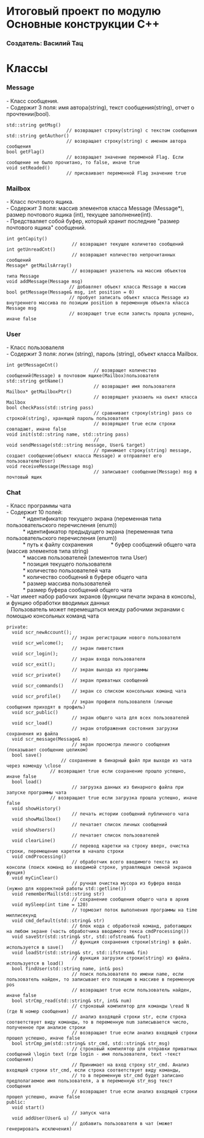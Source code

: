 <h1>Итоговый проект по модулю Основные конструкции C++</h1>
<h3>Создатель: Василий Тац</h3>

<h1>Классы</h1>

<h3>Message</h3>
- Класс сообщения. <br />
- Содержит 3 поля: имя автора(string), текст сообщения(string), отчет о прочтении(bool).<br />

	std::string getMsg()  
                          // возвращает строку(string) с текстом сообщения
	std::string getAuthor()
                          // возвращает строку(string) с именем автора сообщения
	bool getFlag()
                          // возвращает значение переменой Flag. Если сообщение не было прочитано, то false, иначе true
	void setReaded()
                          // присваивает переменной Flag значение true
                          
<h3>Mailbox</h3>
- Класс почтового ящика.<br />
- Содержит 3 поля: массив элементов класса Message (Message*), размер почтового ящика (int), текущее заполнение(int).<br />
- Предстваляет собой буфер, который хранит последние "размер почтового ящика" сообщений.<br />

	int getCapity()        
                            // возвращает текущее количетво сообщений
	int getUnreadCnt()
                            // возвращает количество непрочитанных сообщений
	Message* getMailsArray()
                            // возвращает указетель на массив объектов типа Message
	void addMessage(Message msg)
                           // добавляет объект класса Message в массив
	bool getMessage(Message& msg, int position = 0)
                           // пробует записать объект класса Message из внутреннего массива по позиции position в переменную объекта класса Message msg
                           // возвращет true если записть прошла успешно, иначе false

<h3>User</h3>
- Класс пользовалеля<br />
- Содержит 3 поля: логин (string), пароль (string), объект класса Mailbox. <br />

	int getMessageCnt()
                                    // возвращет количество сообщений(Message) в почтовом ящике(Mailbox)пользователя
	std::string getName()
                                    // возвращает имя пользователя
	Mailbox* getMailboxPtr()
                                    // возврящает указаель на оъект класса Mailbox
	bool checkPass(std::string pass)
                                    // сравнивает строку(string) pass со строкой(string), хранящей пароль пользователя
                                    // возврящает true если строки совпадают, иначе false
	void init(std::string name, std::string pass)
                                    //
	void sendMessage(std::string message, User& target)
                                    // принимает строку(string) message, создает сообщение(объект класса Message) и отправляет его пользователю(User)
	void receiveMessage(Message msg)
                                    // записывает сообщение(Message) msg в почтовый ящик

<h3>Chat</h3>
- Класс программы чата <br />
- Содержит 10 полей:  <br />
 &nbsp;&nbsp;&nbsp;&nbsp;&nbsp;&nbsp;&nbsp;&nbsp;&nbsp;&nbsp;&nbsp;* идентификатор текущего экрана (переменная типа пользовательского перечисления (enum)) <br />
 &nbsp;&nbsp;&nbsp;&nbsp;&nbsp;&nbsp;&nbsp;&nbsp;&nbsp;&nbsp;&nbsp;* идентификатор предыдущего экрана (переменная типа пользовательского перечисления (enum)) <br />
 &nbsp;&nbsp;&nbsp;&nbsp;&nbsp;&nbsp;&nbsp;&nbsp;&nbsp;&nbsp;&nbsp;* путь к файлу сохранения
 &nbsp;&nbsp;&nbsp;&nbsp;&nbsp;&nbsp;&nbsp;&nbsp;&nbsp;&nbsp;&nbsp;* буфер сообщений общего чата (массив элементов типа string)<br />
 &nbsp;&nbsp;&nbsp;&nbsp;&nbsp;&nbsp;&nbsp;&nbsp;&nbsp;&nbsp;&nbsp;* массив пользователей (элементов типа User)<br />
 &nbsp;&nbsp;&nbsp;&nbsp;&nbsp;&nbsp;&nbsp;&nbsp;&nbsp;&nbsp;&nbsp;* позиция текущего пользователя<br />
 &nbsp;&nbsp;&nbsp;&nbsp;&nbsp;&nbsp;&nbsp;&nbsp;&nbsp;&nbsp;&nbsp;* количество пользователей чата<br />
 &nbsp;&nbsp;&nbsp;&nbsp;&nbsp;&nbsp;&nbsp;&nbsp;&nbsp;&nbsp;&nbsp;* количество сообщений в буфере общего чата<br />
 &nbsp;&nbsp;&nbsp;&nbsp;&nbsp;&nbsp;&nbsp;&nbsp;&nbsp;&nbsp;&nbsp;* размер массива пользователей<br />
 &nbsp;&nbsp;&nbsp;&nbsp;&nbsp;&nbsp;&nbsp;&nbsp;&nbsp;&nbsp;&nbsp;* размер буфера сообщений общего чата<br />
- Чат имеет набор рабочих экранов (функции печати экрана в консоль), и фунцию обработки вводимых данных<br />
&nbsp;&nbsp;&nbsp;Пользователь может перемещаться между рабочими экранами с помощью консольных команд чата<br />

	private:
	  void scr_newAccount();
                            // экран регистрации нового пользователя
	  void scr_welcome();
                            // экран пиветствия
	  void scr_login();
                            // экран входа пользователя
	  void scr_exit();
                            // экран выхода из программы
	  void scr_private()
                            // экран приватных сообщений
	  void scr_commands()
                            // экран со списком консольных команд чата
	  void scr_profile()
                            // экран профиля пользовалеля (личные сообщения приходят в профиль)
	  void scr_public()
                            // экран общего чата для всех пользователей
	  void scr_load()
                            // экран отображения состояния загрузки сохранения из файла
	  void scr_message(Message& m)
                            // экран просмотра личного сообщения (показывает сообщение целиком)
	  bool save()
	                    // сохранение в бинарный файл при выходе из чата через коменду \close
		            // возвращает true если сохранение прошло успешно, иначе false
	  bool load()
                            // загрузка данных из бинарного файла при запуске программы чата
		            // возвращает true если загрузка прошла успешно, иначе false
	  void showHistory()
                            // печать истории сообщений публичного чата
	  void showMailbox()
                            // печатает список личных сообщений
	  void showUsers()
                            // печатает список пользователей
	  void clearLine()
                            // перевод каретки на строку вверх, очистка строки, перемещение каретки в начало строки
	  void cmdProcessing()
                            // обработчик всего вводимого текста из консоли (поиск команд во вводимой строке, управляющая сменой экранов фунция)
	  void myCinClear()
                            // ручная очистка мусора из буфера ввода (нужно для корректной работы std::getline())
	  void rememberMail(std::string str)
                            // сохранение сообщения общего чата в архив
	  void mySleep(int time = 120)
                            // тормозит поток выполнения программы на time миллисекунд
	  void cmd_default(std::string& str)
                            // блок кода с обработкой команд, работающих на любом экране (часть обработчика вводимого текса cmdProcessing())
	  void saveStr(std::string& str, std::ofstream& fout)
                            // функция сохранения строки(string) в файл. используется в save()
	  void loadStr(std::string& str, std::ifstream& fin)
                            // функция загрузки строки(string) из файла. используется в load()
	  bool findUser(std::string name, int& pos)
                            // поиск пользователя по имени name, если пользователь найден, то записывает его позицию в массиве в переменную pos
                            // возвращает true если пользователь найден, иначе false
	  bool strCmp_read(std::string& str, int& num)
                            // строковый компилятор для команды \read N (где N номер сообщения)
                            // анализ входящей строки str, если строка соответствует виду команды, то в переменную num записывается число, полученное при анализе строки
                            // возвращает true если анализ входящей строки прошел успешно, иначе false
	  bool strCmp_pm(std::string& str_cmd, std::string& str_msg)
                            // строковый компилятор для отправки приватных сообщений \login text (где login - имя пользователя, text -текст сообщения)
                            // Принимает на вход строку str_cmd. Анализ входящей строки str_cmd, если строка соответствует виду команды,
                            // то в переменную str_cmd будет записано предполагаемое имя пользователя, а в переменную str_msg текст сообщения
                            // возвращает true если анализ входящей строки прошел успешно, иначе false
	public:
	  void start()
                            // запуск чата
	  void addUser(User& u)
                            // добавить пользователя в чат (может генерировать исключения)